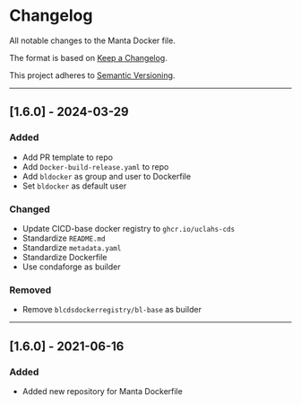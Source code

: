 # Changelog
All notable changes to the Manta Docker file.

The format is based on [Keep a Changelog](https://keepachangelog.com/en/1.0.0/).

This project adheres to [Semantic Versioning](https://semver.org/spec/v2.0.0.html).

---
## [1.6.0] - 2024-03-29
### Added
- Add PR template to repo
- Add `Docker-build-release.yaml` to repo
- Add `bldocker` as group and user to Dockerfile
- Set `bldocker` as default user

### Changed
- Update CICD-base docker registry to `ghcr.io/uclahs-cds`
- Standardize `README.md`
- Standardize `metadata.yaml`
- Standardize Dockerfile
- Use condaforge as builder

### Removed
- Remove `blcdsdockerregistry/bl-base` as builder

---

## [1.6.0] - 2021-06-16
### Added
- Added new repository for Manta Dockerfile